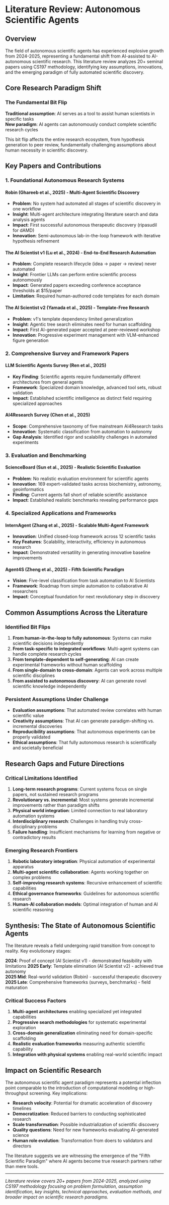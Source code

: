 # Literature Review: Autonomous Scientific Agents

## Overview

The field of autonomous scientific agents has experienced explosive growth from 2024-2025, representing a fundamental shift from AI-assisted to AI-autonomous scientific research. This literature review analyzes 20+ seminal papers using CS197 methodology, identifying key assumptions, innovations, and the emerging paradigm of fully automated scientific discovery.

## Core Research Paradigm Shift

### The Fundamental Bit Flip
**Traditional assumption**: AI serves as a tool to assist human scientists in specific tasks  
**New paradigm**: AI agents can autonomously conduct complete scientific research cycles

This bit flip affects the entire research ecosystem, from hypothesis generation to peer review, fundamentally challenging assumptions about human necessity in scientific discovery.

## Key Papers and Contributions

### 1. Foundational Autonomous Research Systems

#### Robin (Ghareeb et al., 2025) - Multi-Agent Scientific Discovery
- **Problem**: No system had automated all stages of scientific discovery in one workflow
- **Insight**: Multi-agent architecture integrating literature search and data analysis agents
- **Impact**: First successful autonomous therapeutic discovery (ripasudil for dAMD)
- **Innovation**: Semi-autonomous lab-in-the-loop framework with iterative hypothesis refinement

#### The AI Scientist v1 (Lu et al., 2024) - End-to-End Research Automation  
- **Problem**: Complete research lifecycle (idea → paper → review) never automated
- **Insight**: Frontier LLMs can perform entire scientific process autonomously
- **Impact**: Generated papers exceeding conference acceptance thresholds at $15/paper
- **Limitation**: Required human-authored code templates for each domain

#### The AI Scientist v2 (Yamada et al., 2025) - Template-Free Research
- **Problem**: v1's template dependency limited generalization
- **Insight**: Agentic tree search eliminates need for human scaffolding
- **Impact**: First AI-generated paper accepted at peer-reviewed workshop
- **Innovation**: Progressive experiment management with VLM-enhanced figure generation

### 2. Comprehensive Survey and Framework Papers

#### LLM Scientific Agents Survey (Ren et al., 2025)
- **Key Finding**: Scientific agents require fundamentally different architectures from general agents
- **Framework**: Specialized domain knowledge, advanced tool sets, robust validation
- **Impact**: Established scientific intelligence as distinct field requiring specialized approaches

#### AI4Research Survey (Chen et al., 2025)
- **Scope**: Comprehensive taxonomy of five mainstream AI4Research tasks
- **Innovation**: Systematic classification from automation to autonomy
- **Gap Analysis**: Identified rigor and scalability challenges in automated experiments

### 3. Evaluation and Benchmarking

#### ScienceBoard (Sun et al., 2025) - Realistic Scientific Evaluation
- **Problem**: No realistic evaluation environment for scientific agents
- **Innovation**: 169 expert-validated tasks across biochemistry, astronomy, geoinformatics
- **Finding**: Current agents fall short of reliable scientific assistance
- **Impact**: Established realistic benchmarks revealing performance gaps

### 4. Specialized Applications and Frameworks

#### InternAgent (Zhang et al., 2025) - Scalable Multi-Agent Framework
- **Innovation**: Unified closed-loop framework across 12 scientific tasks
- **Key Features**: Scalability, interactivity, efficiency in autonomous research
- **Impact**: Demonstrated versatility in generating innovative baseline improvements

#### Agent4S (Zheng et al., 2025) - Fifth Scientific Paradigm
- **Vision**: Five-level classification from task automation to AI Scientists
- **Framework**: Roadmap from simple automation to collaborative AI researchers
- **Impact**: Conceptual foundation for next revolutionary step in discovery

## Common Assumptions Across the Literature

### Identified Bit Flips
1. **From human-in-the-loop to fully autonomous**: Systems can make scientific decisions independently
2. **From task-specific to integrated workflows**: Multi-agent systems can handle complete research cycles
3. **From template-dependent to self-generating**: AI can create experimental frameworks without human scaffolding
4. **From single-domain to cross-domain**: Agents can work across multiple scientific disciplines
5. **From assisted to autonomous discovery**: AI can generate novel scientific knowledge independently

### Persistent Assumptions Under Challenge
- **Evaluation assumptions**: That automated review correlates with human scientific value
- **Creativity assumptions**: That AI can generate paradigm-shifting vs. incremental discoveries  
- **Reproducibility assumptions**: That autonomous experiments can be properly validated
- **Ethical assumptions**: That fully autonomous research is scientifically and societally beneficial

## Research Gaps and Future Directions

### Critical Limitations Identified
1. **Long-term research programs**: Current systems focus on single papers, not sustained research programs
2. **Revolutionary vs. incremental**: Most systems generate incremental improvements rather than paradigm shifts
3. **Physical world integration**: Limited connection to real laboratory automation systems
4. **Interdisciplinary research**: Challenges in handling truly cross-disciplinary problems
5. **Failure handling**: Insufficient mechanisms for learning from negative or contradictory results

### Emerging Research Frontiers
1. **Robotic laboratory integration**: Physical automation of experimental apparatus
2. **Multi-agent scientific collaboration**: Agents working together on complex problems
3. **Self-improving research systems**: Recursive enhancement of scientific capabilities
4. **Ethical governance frameworks**: Guidelines for autonomous scientific research
5. **Human-AI collaboration models**: Optimal integration of human and AI scientific reasoning

## Synthesis: The State of Autonomous Scientific Agents

The literature reveals a field undergoing rapid transition from concept to reality. Key evolutionary stages:

**2024**: Proof of concept (AI Scientist v1) - demonstrated feasibility with limitations
**2025 Early**: Template elimination (AI Scientist v2) - achieved true autonomy  
**2025 Mid**: Real-world validation (Robin) - successful therapeutic discovery
**2025 Late**: Comprehensive frameworks (surveys, benchmarks) - field maturation

### Critical Success Factors
1. **Multi-agent architectures** enabling specialized yet integrated capabilities
2. **Progressive search methodologies** for systematic experimental exploration  
3. **Cross-domain generalization** eliminating need for domain-specific scaffolding
4. **Realistic evaluation frameworks** measuring authentic scientific capability
5. **Integration with physical systems** enabling real-world scientific impact

## Impact on Scientific Research

The autonomous scientific agent paradigm represents a potential inflection point comparable to the introduction of computational modeling or high-throughput screening. Key implications:

- **Research velocity**: Potential for dramatic acceleration of discovery timelines
- **Democratization**: Reduced barriers to conducting sophisticated research
- **Scale transformation**: Possible industrialization of scientific discovery
- **Quality questions**: Need for new frameworks evaluating AI-generated science
- **Human role evolution**: Transformation from doers to validators and directors

The literature suggests we are witnessing the emergence of the "Fifth Scientific Paradigm" where AI agents become true research partners rather than mere tools.

---

*Literature review covers 20+ papers from 2024-2025, analyzed using CS197 methodology focusing on problem formulation, assumption identification, key insights, technical approaches, evaluation methods, and broader impact on scientific research paradigms.*
